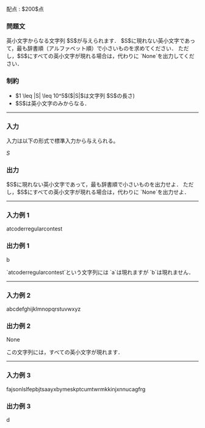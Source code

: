 
<div>

<span>

<span>

<p>
配点 : $200$点
</p>

<div>

<section>

### **問題文**

<p>
英小文字からなる文字列 $S$が与えられます．
$S$に現れない英小文字であって，最も辞書順（アルファベット順）で小さいものを求めてください．
ただし，$S$にすべての英小文字が現れる場合は，代わりに `None`を出力してください．
</p>

</section>

</div>

<div>

<section>

### **制約**

<ul>

<li>
$1 \leq |S| \leq 10^5$($|S|$は文字列 $S$の長さ)
</li>

<li>
$S$は英小文字のみからなる．
</li>

</ul>

</section>

</div>

---

<div>

<div>

<section>

### **入力**

<p>
入力は以下の形式で標準入力から与えられる。
</p>

<div>

$S$
</div>

</section>

</div>

<div>

<section>

### **出力**

<p>
$S$に現れない英小文字であって，最も辞書順で小さいものを出力せよ．
ただし，$S$にすべての英小文字が現れる場合は，代わりに `None`を出力せよ．
</p>

</section>

</div>

</div>

---

<div>

<section>

### **入力例 1**

<div>

atcoderregularcontest

</div>

</section>

</div>

<div>

<section>

### **出力例 1**

<div>

b

</div>

<p>
`atcoderregularcontest`という文字列には `a`は現れますが `b`は現れません．
</p>

</section>

</div>

---

<div>

<section>

### **入力例 2**

<div>

abcdefghijklmnopqrstuvwxyz

</div>

</section>

</div>

<div>

<section>

### **出力例 2**

<div>

None

</div>

<p>
この文字列には，すべての英小文字が現れます．
</p>

</section>

</div>

---

<div>

<section>

### **入力例 3**

<div>

fajsonlslfepbjtsaayxbymeskptcumtwrmkkinjxnnucagfrg

</div>

</section>

</div>

<div>

<section>

### **出力例 3**

<div>

d

</div>

</section>

</div>

</span>

</span>

</div>
